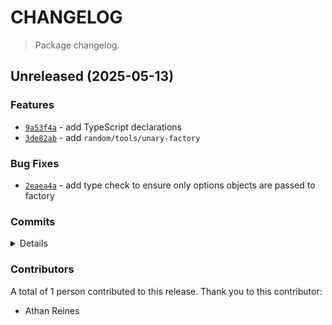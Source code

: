 # CHANGELOG

> Package changelog.

<section class="release" id="unreleased">

## Unreleased (2025-05-13)

<section class="features">

### Features

-   [`9a53f4a`](https://github.com/stdlib-js/stdlib/commit/9a53f4ad90da183dfd68aa1e6dc9340aad955cca) - add TypeScript declarations
-   [`3de82ab`](https://github.com/stdlib-js/stdlib/commit/3de82aba142ef3b9c16cd615175031305fa02237) - add `random/tools/unary-factory`

</section>

<!-- /.features -->

<section class="bug-fixes">

### Bug Fixes

-   [`2eaea4a`](https://github.com/stdlib-js/stdlib/commit/2eaea4af45fe8ae07759c35d6e8d13636df30637) - add type check to ensure only options objects are passed to factory

</section>

<!-- /.bug-fixes -->

<section class="commits">

### Commits

<details>

-   [`81f4209`](https://github.com/stdlib-js/stdlib/commit/81f420992213ea27fa5bf8e2c1930ce3be667e4b) - **docs:** fix documented errors _(by Athan Reines)_
-   [`ac030bd`](https://github.com/stdlib-js/stdlib/commit/ac030bd3dcc70b76129892f94e0347b80469daec) - **style:** fix spacing _(by Athan Reines)_
-   [`ac07e90`](https://github.com/stdlib-js/stdlib/commit/ac07e9063a58953875c233620315566bf18b0692) - **docs:** fix signature _(by Athan Reines)_
-   [`13f2202`](https://github.com/stdlib-js/stdlib/commit/13f22029c084d4b5af8387a5fc2740be280e9bfc) - **test:** fix comment _(by Athan Reines)_
-   [`18e643f`](https://github.com/stdlib-js/stdlib/commit/18e643f8beca349ca4c6a48009cb49c5cb015060) - **bench:** explicitly set dtype _(by Athan Reines)_
-   [`2eaea4a`](https://github.com/stdlib-js/stdlib/commit/2eaea4af45fe8ae07759c35d6e8d13636df30637) - **fix:** add type check to ensure only options objects are passed to factory _(by Athan Reines)_
-   [`9a53f4a`](https://github.com/stdlib-js/stdlib/commit/9a53f4ad90da183dfd68aa1e6dc9340aad955cca) - **feat:** add TypeScript declarations _(by Athan Reines)_
-   [`99288f7`](https://github.com/stdlib-js/stdlib/commit/99288f71645dbe3209e489e152c7775f86a3052a) - **docs:** update descriptions to be more neutral regarding output values _(by Athan Reines)_
-   [`65f6a65`](https://github.com/stdlib-js/stdlib/commit/65f6a65b799c493d707c6eb2d55574e42f6a0649) - **docs:** add REPL help _(by Athan Reines)_
-   [`58747ab`](https://github.com/stdlib-js/stdlib/commit/58747abd76284c8096b73106b56cd580016d5701) - **docs:** update copy _(by Athan Reines)_
-   [`3de82ab`](https://github.com/stdlib-js/stdlib/commit/3de82aba142ef3b9c16cd615175031305fa02237) - **feat:** add `random/tools/unary-factory` _(by Athan Reines)_

</details>

</section>

<!-- /.commits -->

<section class="contributors">

### Contributors

A total of 1 person contributed to this release. Thank you to this contributor:

-   Athan Reines

</section>

<!-- /.contributors -->

</section>

<!-- /.release -->

